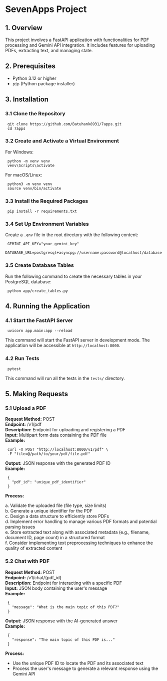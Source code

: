 # SevenApps Project

## 1. Overview

This project involves a FastAPI application with functionalities for PDF processing and Gemini API integration. It includes features for uploading PDFs, extracting text, and managing state.

## 2. Prerequisites

- Python 3.12 or higher
- `pip` (Python package installer)

## 3. Installation

### 3.1 Clone the Repository

     git clone https://github.com/Batuhank8931/7apps.git
     cd 7apps

### 3.2 Create and Activate a Virtual Environment

For Windows:

     python -m venv venv
     venv\Scripts\activate

For macOS/Linux:

     python3 -m venv venv
     source venv/bin/activate

### 3.3 Install the Required Packages

     pip install -r requirements.txt

### 3.4 Set Up Environment Variables

Create a `.env` file in the root directory with the following content:

     GEMINI_API_KEY="your_gemini_key"
     DATABASE_URL=postgresql+asyncpg://username:password@localhost/database

### 3.5 Create Database Tables

Run the following command to create the necessary tables in your PostgreSQL database:

     python app/create_tables.py

## 4. Running the Application

### 4.1 Start the FastAPI Server

     uvicorn app.main:app --reload

This command will start the FastAPI server in development mode. The application will be accessible at `http://localhost:8000`.

### 4.2 Run Tests

     pytest

This command will run all the tests in the `tests/` directory.

## 5. Making Requests

### 5.1 Upload a PDF

**Request Method:** POST  
**Endpoint:** /v1/pdf  
**Description:** Endpoint for uploading and registering a PDF  
**Input:** Multipart form data containing the PDF file  
**Example:**

     curl -X POST "http://localhost:8000/v1/pdf" \
     -F "file=@/path/to/your/pdf/file.pdf"

**Output:** JSON response with the generated PDF ID  
**Example:**

     {
       "pdf_id": "unique_pdf_identifier"
     }

**Process:**

a. Validate the uploaded file (file type, size limits)  
b. Generate a unique identifier for the PDF  
c. Design a data structure to efficiently store PDFs  
d. Implement error handling to manage various PDF formats and potential parsing issues  
e. Store extracted text along with associated metadata (e.g., filename, document ID, page count) in a structured format  
f. Consider implementing text preprocessing techniques to enhance the quality of extracted content  

### 5.2 Chat with PDF

**Request Method:** POST  
**Endpoint:** /v1/chat/{pdf_id}  
**Description:** Endpoint for interacting with a specific PDF  
**Input:** JSON body containing the user's message  
**Example:**

     {
       "message": "What is the main topic of this PDF?"
     }

**Output:** JSON response with the AI-generated answer  
**Example:**

     {
       "response": "The main topic of this PDF is..."
     }

**Process:**

- Use the unique PDF ID to locate the PDF and its associated text  
- Process the user's message to generate a relevant response using the Gemini API
